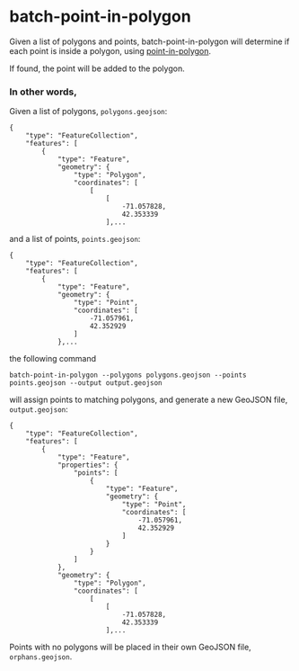 batch-point-in-polygon
===============

Given a list of polygons and points, batch-point-in-polygon will determine if each point is inside a polygon, using [point-in-polygon](https://github.com/substack/point-in-polygon).

If found, the point will be added to the polygon.



### In other words,

Given a list of polygons, `polygons.geojson`:

    {
        "type": "FeatureCollection",
        "features": [
            {
                "type": "Feature",
                "geometry": {
                    "type": "Polygon",
                    "coordinates": [
                        [
                            [
                                -71.057828,
                                42.353339
                            ],...

and a list of points, `points.geojson`:

    {
        "type": "FeatureCollection",
        "features": [
            {
                "type": "Feature",
                "geometry": {
                    "type": "Point",
                    "coordinates": [
                        -71.057961,
                        42.352929
                    ]
                },...

the following command

    batch-point-in-polygon --polygons polygons.geojson --points points.geojson --output output.geojson

will assign points to matching polygons, and generate a new GeoJSON file, `output.geojson`:

    {
        "type": "FeatureCollection",
        "features": [
            {
                "type": "Feature",
                "properties": {
                    "points": [
                        {
                            "type": "Feature",
                            "geometry": {
                                "type": "Point",
                                "coordinates": [
                                    -71.057961,
                                    42.352929
                                ]
                            }
                        }
                    ]
                },
                "geometry": {
                    "type": "Polygon",
                    "coordinates": [
                        [
                            [
                                -71.057828,
                                42.353339
                            ],...

Points with no polygons will be placed in their own GeoJSON file, `orphans.geojson`.
